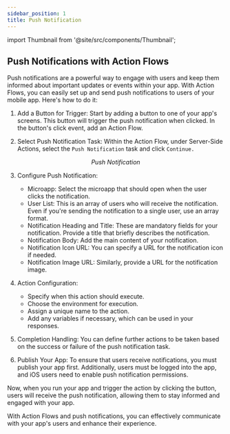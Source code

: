 ```yaml
---
sidebar_position: 1
title: Push Notification
---
```

import Thumbnail from '@site/src/components/Thumbnail';

## Push Notifications with Action Flows

Push notifications are a powerful way to engage with users and keep them informed about important updates or events within your app. With Action Flows, you can easily set up and send push notifications to users of your mobile app. Here's how to do it:

1. Add a Button for Trigger: Start by adding a button to one of your app's screens. This button will trigger the push notification when clicked. In the button's click event, add an Action Flow.

2. Select Push Notification Task: Within the Action Flow, under Server-Side Actions, select the `Push Notification` task and click `Continue.`

<figure>
<Thumbnail src="/img/reference/actionflow-blocks/push-notification/push-notification.png" alt="Push Notification" />
<figcaption align='center'><i>Push Notification</i></figcaption>
</figure>

3. Configure Push Notification:
   - Microapp: Select the microapp that should open when the user clicks the notification.
   - User List: This is an array of users who will receive the notification. Even if you're sending the notification to a single user, use an array format.
   - Notification Heading and Title: These are mandatory fields for your notification. Provide a title that briefly describes the notification.
   - Notification Body: Add the main content of your notification.
   - Notification Icon URL: You can specify a URL for the notification icon if needed.
   - Notification Image URL: Similarly, provide a URL for the notification image.
   
4. Action Configuration:
   - Specify when this action should execute.
   - Choose the environment for execution.
   - Assign a unique name to the action.
   - Add any variables if necessary, which can be used in your responses.

<figure>
<Thumbnail src="/img/reference/actionflow-blocks/push-notification/action.png" alt="push-notification" />
</figure>

5. Completion Handling: You can define further actions to be taken based on the success or failure of the push notification task.

6. Publish Your App: To ensure that users receive notifications, you must publish your app first. Additionally, users must be logged into the app, and iOS users need to enable push notification permissions.

Now, when you run your app and trigger the action by clicking the button, users will receive the push notification, allowing them to stay informed and engaged with your app.

<figure>
<Thumbnail src="/img/reference/actionflow-blocks/push-notification/preview.jpeg" alt="push-notification" />
</figure>


With Action Flows and push notifications, you can effectively communicate with your app's users and enhance their experience.
